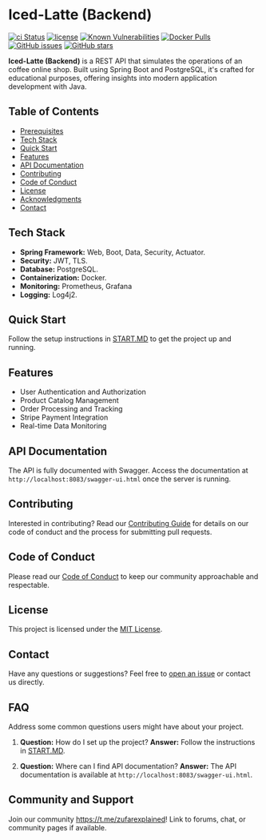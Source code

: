 # Iced-Latte (Backend)

[![ci Status](https://github.com/Sunagatov/Online-Store/actions/workflows/dev-branch-pr-deployment-pipeline.yml/badge.svg)](https://github.com/Sunagatov/Online-Store/actions)
[![license](https://img.shields.io/badge/license-MIT-blue.svg)](https://github.com/danilqa/node-file-router/blob/main/LICENSE)
[![Known Vulnerabilities](https://snyk.io/test/github/Sunagatov/Online-Store/badge.svg)](https://snyk.io/test/github/Sunagatov/Online-Store)
[![Docker Pulls](https://img.shields.io/docker/pulls/zufarexplainedit/iced-latte-backend.svg)](https://hub.docker.com/r/zufarexplainedit/iced-latte-backend/)
[![GitHub issues](https://img.shields.io/github/issues/Sunagatov/Online-Store)](https://github.com/Sunagatov/Online-Store/issues)
[![GitHub stars](https://img.shields.io/github/stars/Sunagatov/Online-Store)](https://github.com/Sunagatov/Online-Store/stargazers)

**Iced-Latte (Backend)** is a REST API that simulates the operations of an coffee online shop. 
Built using Spring Boot and PostgreSQL, it's crafted for educational purposes, offering insights into modern application development with Java.

## Table of Contents

- [Prerequisites](#prerequisites)
- [Tech Stack](#tech-stack)
- [Quick Start](#quick-start)
- [Features](#features)
- [API Documentation](#api-documentation)
- [Contributing](#contributing)
- [Code of Conduct](#code-of-conduct)
- [License](#license)
- [Acknowledgments](#acknowledgments)
- [Contact](#contact)

## Tech Stack

- **Spring Framework:** Web, Boot, Data, Security, Actuator.
- **Security:** JWT, TLS.
- **Database:** PostgreSQL.
- **Containerization:** Docker.
- **Monitoring:** Prometheus, Grafana
- **Logging:** Log4j2.

## Quick Start

Follow the setup instructions in [START.MD](START.MD) to get the project up and running.

## Features
- User Authentication and Authorization
- Product Catalog Management
- Order Processing and Tracking
- Stripe Payment Integration
- Real-time Data Monitoring

## API Documentation

The API is fully documented with Swagger. Access the documentation at `http://localhost:8083/swagger-ui.html` once the server is running.

## Contributing

Interested in contributing? Read our [Contributing Guide](CONTRIBUTING.md) for details on our code of conduct and the process for submitting pull requests.

## Code of Conduct

Please read our [Code of Conduct](CODE_OF_CONDUCT.md) to keep our community approachable and respectable.

## License

This project is licensed under the [MIT License](LICENSE).

## Contact

Have any questions or suggestions? Feel free to [open an issue](https://github.com/Sunagatov/Online-Store/issues) or contact us directly.

## FAQ

Address some common questions users might have about your project.

1. **Question:** How do I set up the project?
   **Answer:** Follow the instructions in [START.MD](START.MD).

2. **Question:** Where can I find API documentation?
   **Answer:** The API documentation is available at `http://localhost:8083/swagger-ui.html`.

<!-- Add more FAQs as needed -->

## Community and Support

Join our community https://t.me/zufarexplained! Link to forums, chat, or community pages if available.
